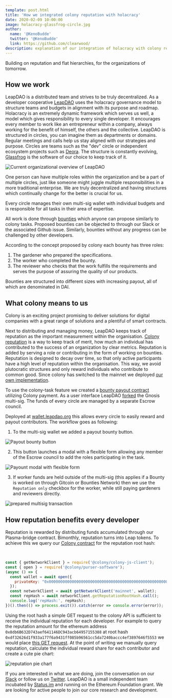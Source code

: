 ```yaml
---
template: post.html
title: 'How we integrated colony reputation with holacracy'
date: 2020-02-09 10:00:00
image: holacracy-glassfrog-circle.jpg
author:
  name: '@KenoBudde'
  twitter: '@KenoBudde'
  link: https://github.com/clearwood/
description: explanation of our integration of holacracy with colony reputation.
---
```


Building on reputation and flat hierarchies, for the organizations of tomorrow.

## How we work

LeapDAO is a distributed team and strives to be truly decentralized. As a developer cooperative [LeapDAO](https://leapdao.org "LeapDAO's website") uses the holacracy governance model to structure teams and budgets in alignment with its purpose and roadmap.
Holacracy is an extremely dynamic framework which serves us well, a model which gives responsibility to every single developer. It encourages every member to work like an entrepreneur within a company, always working for the benefit of himself, the others and the collective. LeapDAO is structured in circles, you can imagine them as departments or domains. Regular meetings and calls help us stay aligned with our strategies and purpose. Circles are teams such as the "dev" circle or independent ecosystem projects such as [Deora](https://www.deora.earth/). The structure is constantly evolving, [Glassfrog](https://app.glassfrog.com/organizations/14849/orgnav/roles/10883348) is the software of our choice to keep track of it.

<img src="/img/blog/holacracy-glassfrog-circle.jpg" alt="Current organizational overview of LeapDAO">

One person can have multiple roles within the organization and be a part of multiple circles, just like someone might juggle multiple responsibilities in a more traditional enterprise. We are truly decentralized and having structures which continually change for the better is crucial for us.

Every circle manages their own multi-sig wallet with individual budgets and is responsible for all tasks in their area of expertise.

All work is done through [bounties](https://app.glassfrog.com/organizations/14849/orgnav/policies/10912780 "Bounty policy") which anyone can propose similarly to colony tasks. Proposed bounties can be objected to through our Slack or the associated Github issue. Similarly, bounties without any progress can be challenged by other developers.

According to the concept proposed by colony each bounty has three roles:

1. The gardener who prepared the specifications.
2. The worker who completed the bounty.
3. The reviewer who checks that the work fulfills the requirements and serves the purpose of assuring the quality of our products.

Bounties are structured into different sizes with increasing payout, all of which are denominated in DAI.

## What colony means to us

Colony is an exciting project promising to deliver solutions for digital companies with a great range of solutions and a plentiful of smart contracts.

Next to distributing and managing money, LeapDAO keeps track of reputation as the important measurement within the organisation. [Colony reputation](https://blog.colony.io/the-colony-reputation-system-5616293c3949/) is a way to keep track of merit, how much an individual has contributed to the success of an organization by clear metrics. Reputation is added by serving a role or contributing in the form of working on bounties.  Reputation is designed to decay over time, so that only active participants have a high level of reputation within the organisation. This way, we avoid plutocratic structures and only reward individuals who contribute to common good. Since colony has switched to the mainnet we deployed [our own implementation](https://github.com/leapdao/leap-contracts/blob/master/contracts/misc/IColony.sol).

To use the colony-task feature we created a [bounty payout contract](https://github.com/leapdao/leap-contracts/blob/master/contracts/misc/BountyPayout.sol) utilizing Colony payment. As a user interface LeapDAO [forked](https://github.com/leapdao/MultiSigWallet) the Gnosis multi-sig. The funds of every circle are managed by a separate Escrow council.

Deployed at [wallet.leapdao.org](https://wallet.leapdao.org/) this allows every circle to easily reward and payout contributors. The workflow goes as following:

1. To the multi-sig wallet we added a payout bounty button.

<img src="/img/blog/payout-bounty.png" alt="Payout bounty button">

2. This button launches a modal with a flexible form allowing any member of the Escrow council to add the roles participating in the task.

<img src="/img/blog/payout-bounty-modal.png" alt="Payount modal with flexible form">

3. If worker funds are held outside of the multi-sig (this applies if a Bounty is worked on through Gitcoin or Bounties Network) then we use the `Reputation only` checkbox for the worker, while still paying gardeners and reviewers directly.

<img src="/img/blog/multisig-transaction-prepared.png" alt="prepared multisig transaction">

## How reputation benefits every developer

Reputation is rewarded by distributing funds accumulated through our Plasma-bridge contract. Bimonthly, reputation turns into Leap tokens. To achieve this we query our [Colony contract](https://etherscan.io/address/0x24f861f8356fa8d18b6adea07ac59719f42012b1) for the reputation root hash:  

<br>

```javascript
const { getNetworkClient } = require('@colony/colony-js-client');
const { open } = require('@colony/purser-software');
(async () => {
  const wallet = await open({
    privateKey: "0x0000000000000000000000000000000000000000000000000000000000000001",
  });
  const networkClient = await getNetworkClient('mainnet', wallet);
  const repHash = await networkClient.getReputationRootHash.call();
  console.log('repHash:', repHash);
})().then(() => process.exit()).catch(error => console.error(error));
```

Using the root hash a simple GET request to the colony API  is sufficient to receive the individual reputation for each developer. For example to query the reputation amount for the ethereum address `0x8db6B632D743aef641146DC943acb64957155388` at root hash `0xdf32626d1f933a177f6a9431ff085b96561cc5da7240baccc4ef3897646f5553` we would place [this  GET request](https://colony.io/reputation/mainnet/0xdf32626d1f933a177f6a9431ff085b96561cc5da7240baccc4ef3897646f5553/0x24f861f8356fa8d18b6adea07ac59719f42012b1/88/0x8db6B632D743aef641146DC943acb64957155388). At the point of writing we manually query reputation, calculate the individual reward share for each contributor and create a cute pie chart:

<img src="/img/blog/cute-pie.png" alt="reputation pie chart">

If you are interested in what we are doing, join the conversation on our [Slack](http://join.leapdao.org) or follow us on [Twitter](https://twitter.com/leapdao). LeapDAO is a small independent team incubated by [Status.im](https://our.status.im/leapdao-to-join-incubate-family-as-our-fourth-incubatee/) and running on the Ethereum Foundation grant. We are looking for active people to join our core research and development.

